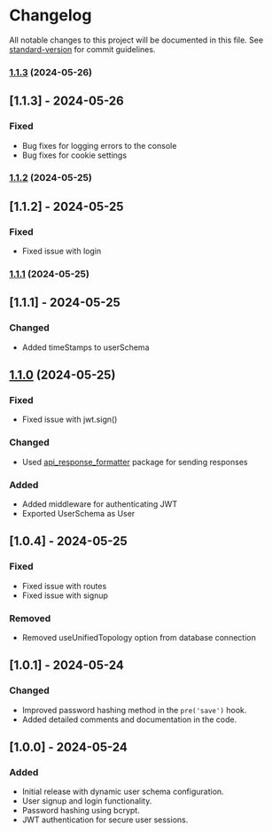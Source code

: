# Changelog

All notable changes to this project will be documented in this file. See [standard-version](https://github.com/conventional-changelog/standard-version) for commit guidelines.

### [1.1.3](https://github.com/ReTXChintu/auth_package/compare/v1.1.2...v1.1.3) (2024-05-26)

## [1.1.3] - 2024-05-26
### Fixed
- Bug fixes for logging errors to the console
- Bug fixes for cookie settings

### [1.1.2](https://github.com/ReTXChintu/auth_package/compare/v1.1.1...v1.1.2) (2024-05-25)

## [1.1.2] - 2024-05-25
### Fixed
- Fixed issue with login

### [1.1.1](https://github.com/ReTXChintu/auth_package/compare/v1.1.0...v1.1.1) (2024-05-25)

## [1.1.1] - 2024-05-25
### Changed
- Added timeStamps to userSchema

## [1.1.0](https://github.com/ReTXChintu/auth_package/compare/v1.0.4...v1.1.0) (2024-05-25)
### Fixed
- Fixed issue with jwt.sign()

### Changed
- Used [api_response_formatter](https://www.npmjs.com/package/api_response_formatter) package for sending responses

### Added 
- Added middleware for authenticating JWT
- Exported UserSchema as User

## [1.0.4] - 2024-05-25
### Fixed
- Fixed issue with routes
- Fixed issue with signup

### Removed
- Removed useUnifiedTopology option from database connection

## [1.0.1] - 2024-05-24
### Changed
- Improved password hashing method in the `pre('save')` hook.
- Added detailed comments and documentation in the code.

## [1.0.0] - 2024-05-24
### Added
- Initial release with dynamic user schema configuration.
- User signup and login functionality.
- Password hashing using bcrypt.
- JWT authentication for secure user sessions.
